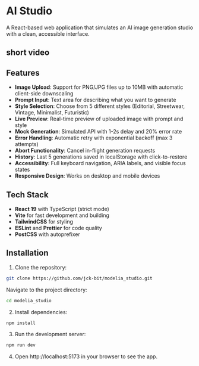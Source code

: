 # AI Studio

A React-based web application that simulates an AI image generation studio with a clean, accessible interface.

## short video


## Features

- **Image Upload**: Support for PNG/JPG files up to 10MB with automatic client-side downscaling
- **Prompt Input**: Text area for describing what you want to generate
- **Style Selection**: Choose from 5 different styles (Editorial, Streetwear, Vintage, Minimalist, Futuristic)
- **Live Preview**: Real-time preview of uploaded image with prompt and style
- **Mock Generation**: Simulated API with 1-2s delay and 20% error rate
- **Error Handling**: Automatic retry with exponential backoff (max 3 attempts)
- **Abort Functionality**: Cancel in-flight generation requests
- **History**: Last 5 generations saved in localStorage with click-to-restore
- **Accessibility**: Full keyboard navigation, ARIA labels, and visible focus states
- **Responsive Design**: Works on desktop and mobile devices

## Tech Stack

- **React 19** with TypeScript (strict mode)
- **Vite** for fast development and building
- **TailwindCSS** for styling
- **ESLint** and **Prettier** for code quality
- **PostCSS** with autoprefixer

## Installation

1. Clone the repository:
```bash
git clone https://github.com/jck-bit/modelia_studio.git
```

Navigate to the project directory:
```bash
cd modelia_studio
```

2. Install dependencies:
```bash
npm install
```

3. Run the development server:
```bash
npm run dev
```

4. Open http://localhost:5173 in your browser to see the app.